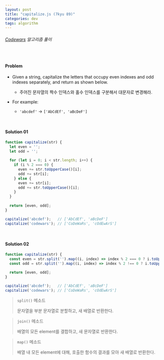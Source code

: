 ```yaml
---
layout: post
title: "capitalize.js (7kyu 89)"
categories: dev
tags: algorithm
---
```


###### [Codewars](https://www.codewars.com) 알고리즘 풀이

<br>

#### Problem

- Given a string, capitalize the letters that occupy even indexes and odd indexes separately, and return as shown below.
  - 주어진 문자열의 짝수 인덱스와 홀수 인덱스를 구분해서 대문자로 변경해라.

- For example:
  - `'abcdef'` -> `['AbCdEf', 'aBcDeF']`

<br>

#### Solution 01

```js
function capitalize(str) {
  let even = '';
  let odd = '';
  
  for (let i = 0; i < str.length; i++) {
    if (i % 2 === 0) {
      even += str.toUpperCase()[i];
      odd += str[i];
    } else {
      even += str[i];
      odd += str.toUpperCase()[i];
    }
  }
  
  return [even, odd];
}

capitalize('abcdef');	// ['AbCdEf', 'aBcDeF']
capitalize('codewars');	// ['CoDeWaRs', 'cOdEwArS']
```

<br>

#### Solution 02

```js
function capitalize(str) {
  const even = str.split('').map((i, index) => index % 2 === 0 ? i.toUpperCase() : i).join('');
  const odd = str.split('').map((i, index) => index % 2 !== 0 ? i.toUpperCase() : i).join('');
  
  return [even, odd];
}

capitalize('abcdef');	// ['AbCdEf', 'aBcDeF']
capitalize('codewars');	// ['CoDeWaRs', 'cOdEwArS']
```

> `split()` 메소드
>
> 문자열을 부분 문자열로 분할하고, 새 배열로 반환한다.

> `join()` 메소드
>
> 배열의 모든 element를 결합하고, 새 문자열로 반환한다.

> `map()` 메소드
>
> 배열 내 모든 element에 대해, 호출한 함수의 결과를 모아 새 배열로 반환한다.

<br>

